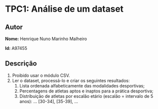 # TPC1: Análise de um dataset

## Autor

**Nome:** Henrique Nuno Marinho Malheiro

**Id:** A97455

## Descrição

<ol>
    <li>Proibido usar o módulo CSV.</li>
    <li>Ler o dataset, processá-lo e criar os seguintes resultados:
        <ol>
            <li>Lista ordenada alfabeticamente das modalidades desportivas;</li>
            <li>Percentagens de atletas aptos e inaptos para a prática desportiva;</li>
            <li>Distribuição de atletas por escalão etário (escalão = intervalo de 5 anos): ... [30-34], [35-39], ...</li>
        </ol>
    </li>
</ol>